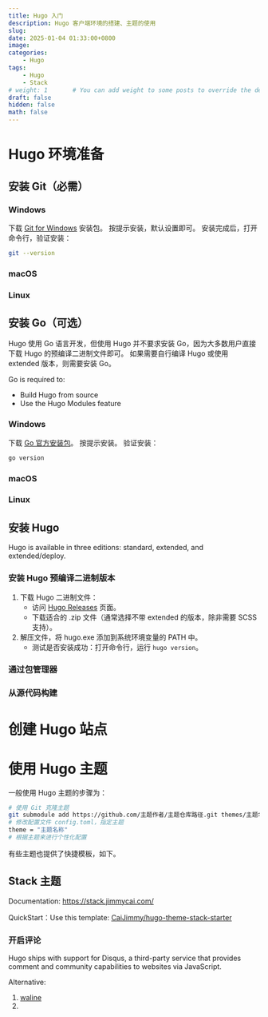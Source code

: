 ```yaml
---
title: Hugo 入门
description: Hugo 客户端环境的搭建、主题的使用
slug: 
date: 2025-01-04 01:33:00+0800
image: 
categories:
    - Hugo
tags:
    - Hugo
    - Stack
# weight: 1       # You can add weight to some posts to override the default sorting (date descending)
draft: false
hidden: false
math: false
---
```

# Hugo 环境准备
## 安装 Git（必需）
### Windows
下载 [Git for Windows](https://git-scm.com/) 安装包。
按提示安装，默认设置即可。
安装完成后，打开命令行，验证安装：
```bash
git --version
```
### macOS
### Linux
## 安装 Go（可选）
Hugo 使用 Go 语言开发，但使用 Hugo 并不要求安装 Go，因为大多数用户直接下载 Hugo 的预编译二进制文件即可。
如果需要自行编译 Hugo 或使用 extended 版本，则需要安装 Go。

Go is required to:
- Build Hugo from source
- Use the Hugo Modules feature
### Windows
下载 [Go 官方安装包](https://go.dev/doc/install)。
按提示安装。
验证安装：
```bash
go version
```
### macOS
### Linux
## 安装 Hugo
Hugo is available in three editions: standard, extended, and extended/deploy.
### 安装 Hugo 预编译二进制版本
1. 下载 Hugo 二进制文件：
   - 访问 [Hugo Releases](https://github.com/gohugoio/hugo/releases) 页面。
   - 下载适合的 .zip 文件（通常选择不带 extended 的版本，除非需要 SCSS 支持）。
2. 解压文件，将 hugo.exe 添加到系统环境变量的 PATH 中。
   - 测试是否安装成功：打开命令行，运行 `hugo version`。
### 通过包管理器
### 从源代码构建
# 创建 Hugo 站点

# 使用 Hugo 主题
一般使用 Hugo 主题的步骤为：
```bash
# 使用 Git 克隆主题
git submodule add https://github.com/主题作者/主题仓库路径.git themes/主题名称
# 修改配置文件 config.toml，指定主题
theme = "主题名称"
# 根据主题来进行个性化配置
```
有些主题也提供了快捷模板，如下。
## Stack 主题
Documentation: https://stack.jimmycai.com/

QuickStart：Use this template: [CaiJimmy/hugo-theme-stack-starter](https://github.com/CaiJimmy/hugo-theme-stack-starter)
### 开启评论
Hugo ships with support for Disqus, a third-party service that provides comment and community capabilities to websites via JavaScript.

Alternative:
1. [waline](https://waline.js.org/guide/get-started/)
2. 